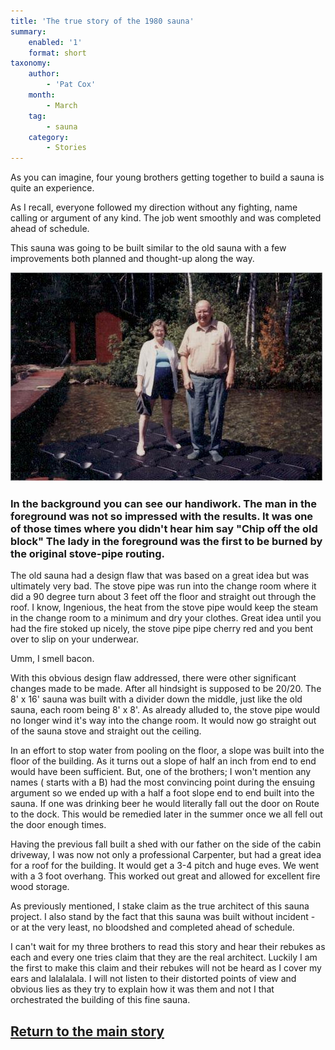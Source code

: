 ```yaml
---
title: 'The true story of the 1980 sauna'
summary:
    enabled: '1'
    format: short
taxonomy:
    author:
        - 'Pat Cox'
    month:
        - March
    tag:
        - sauna
    category:
        - Stories
---
```


As you can imagine, four young brothers getting together to build a sauna is quite an experience. 

As I recall, everyone followed my direction without any fighting, name calling or argument of any kind. The job went smoothly and was completed ahead of schedule. 

This sauna was going to be built similar to the old sauna with a few improvements both planned and thought-up along the way.

![The Sauna](Jet%20float.jpg)

### In the background you can see our handiwork.  The man in the foreground was not so impressed with the results. It was one of those times where you didn't hear him say "Chip off the old block"  The lady in the foreground was the first to be burned by the original stove-pipe routing.

The old sauna had a design flaw that was based on a great idea but was ultimately very bad. The stove pipe was run into the change room where it did a 90 degree turn about 3 feet off the floor and straight out through the roof. I know, Ingenious, the heat from the stove pipe would keep the steam in the change room to a minimum and dry your clothes. Great idea until you had the fire stoked up nicely, the stove pipe pipe cherry red and you bent over to slip on your underwear. 

Umm, I smell bacon. 

With this obvious design flaw addressed, there were other significant changes made to be made. After all hindsight is supposed to be 20/20. The 8' x 16' sauna was built with a divider down the middle, just like the old sauna, each room being 8' x 8'. As already alluded to, the stove pipe would no longer wind it's way into the change room. It would now go straight out of the sauna stove and straight out the ceiling. 

In an effort to stop water from pooling on the floor, a slope was built into the floor of the building. As it turns out a slope of half an inch from end to end would have been sufficient. But, one of the brothers; I won't mention any names ( starts with a B) had the most convincing point during the ensuing argument so we ended up with a half a foot slope end to end built into the sauna. If one was drinking beer he would literally fall out the door on Route to the dock. This would be remedied later in the summer once we all fell out the door enough times.

Having the previous fall built a shed with our father on the side of the cabin driveway, I was now not only a professional Carpenter, but had a great idea for a roof for the building. It would get a 3-4 pitch and huge eves. We went with a 3 foot overhang. This worked out great and allowed for excellent fire wood storage.

As previously mentioned, I stake claim as the true architect of this sauna project. I also stand by the fact that this sauna was built without incident - or at the very least, no bloodshed and completed ahead of schedule. 

I can't wait for my three brothers to read this story and hear their rebukes as each and every one tries claim that they are the real architect.
Luckily I am the first to make this claim and their rebukes will not be heard as I cover my ears and lalalalala. I will not listen to their distorted points of view and obvious lies as they try to explain how it was them and not I that orchestrated the building of this fine sauna.

## [Return to the main story](/notes/pat-s-take-on-mike-s-favourite-photo)

